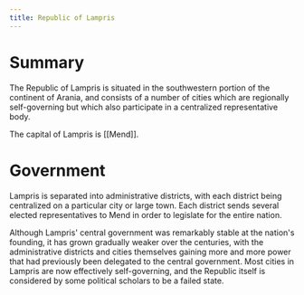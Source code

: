 ```yaml
---
title: Republic of Lampris
---
```

# Summary
The Republic of Lampris is situated in the southwestern portion of the continent of Arania, and consists of a number of cities which are regionally self-governing but which also participate in a centralized representative body. 

The capital of Lampris is [[Mend]].

# Government
Lampris is separated into administrative districts, with each district being centralized on a particular city or large town. Each district sends several elected representatives to Mend in order to legislate for the entire nation. 

Although Lampris' central government was remarkably stable at the nation's founding, it has grown gradually weaker over the centuries, with the administrative districts and cities themselves gaining more and more power that had previously been delegated to the central government. Most cities in Lampris are now effectively self-governing, and the Republic itself is considered by some political scholars to be a failed state. 


